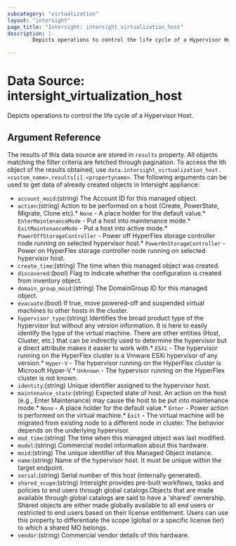 ```yaml
---
subcategory: "virtualization"
layout: "intersight"
page_title: "Intersight: intersight_virtualization_host"
description: |-
        Depicts operations to control the life cycle of a Hypervisor Host.

---
```


# Data Source: intersight_virtualization_host
Depicts operations to control the life cycle of a Hypervisor Host.
## Argument Reference
The results of this data source are stored in `results` property.
All objects matching the filter criteria are fetched through pagination.
To access the ith object of the results obtained, use `data.intersight_virtualization_host.<custom_name>.results[i].<propertyname>`.
The following arguments can be used to get data of already created objects in Intersight appliance:
* `account_moid`:(string) The Account ID for this managed object. 
* `action`:(string) Action to be performed on a host (Create, PowerState, Migrate, Clone etc).* `None` - A place holder for the default value.* `EnterMaintenanceMode` - Put a host into maintenance mode.* `ExitMaintenanceMode` - Put a host into active mode.* `PowerOffStorageController` - Power off HyperFlex storage controller node running on selected hypervisor host.* `PowerOnStorageController` - Power on HyperFlex storage controller node running on selected hypervisor host. 
* `create_time`:(string) The time when this managed object was created. 
* `discovered`:(bool) Flag to indicate whether the configuration is created from inventory object. 
* `domain_group_moid`:(string) The DomainGroup ID for this managed object. 
* `evacuate`:(bool) If true, move powered-off and suspended virtual machines to other hosts in the cluster. 
* `hypervisor_type`:(string) Identifies the broad product type of the hypervisor but without any version information. It is here to easily identify the type of the virtual machine. There are other entities (Host, Cluster, etc.) that can be indirectly used to determine the hypervisor but a direct attribute makes it easier to work with.* `ESXi` - The hypervisor running on the HyperFlex cluster is a Vmware ESXi hypervisor of any version.* `Hyper-V` - The hypervisor running on the HyperFlex cluster is Microsoft Hyper-V.* `Unknown` - The hypervisor running on the HyperFlex cluster is not known. 
* `identity`:(string) Unique identifier assigned to the hypervisor host. 
* `maintenance_state`:(string) Expected state of host. An action on the host (e.g., Enter Maintenance) may cause the host to be put into maintenance mode.* `None` - A place holder for the default value.* `Enter` - Power action is performed on the virtual machine.* `Exit` - The virtual machine will be migrated from existing node to a different node in cluster. The behavior depends on the underlying hypervisor. 
* `mod_time`:(string) The time when this managed object was last modified. 
* `model`:(string) Commercial model information about this hardware. 
* `moid`:(string) The unique identifier of this Managed Object instance. 
* `name`:(string) Name of the hypervisor host. It must be unique within the target endpoint. 
* `serial`:(string) Serial number of this host (internally generated). 
* `shared_scope`:(string) Intersight provides pre-built workflows, tasks and policies to end users through global catalogs.Objects that are made available through global catalogs are said to have a 'shared' ownership. Shared objects are either made globally available to all end users or restricted to end users based on their license entitlement. Users can use this property to differentiate the scope (global or a specific license tier) to which a shared MO belongs. 
* `vendor`:(string) Commercial vendor details of this hardware. 
 
